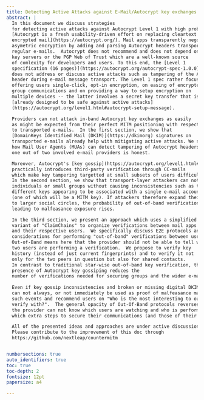```yaml
---
title: Detecting Active Attacks against E-Mail/Autocrypt key exchanges 
abstract: |
  In this document we discuss strategies 
  for detecting active attacks against Autocrypt Level 1 with high probability.
  [Autocrypt is a fresh usability-driven effort on replacing cleartext with 
  encrypted mail](https://autocrypt.org/). Mail apps transparently negotiate 
  asymetric encryption by adding and parsing Autocrypt headers transported with 
  regular e-mails.  Autocrypt does not recommend and does not depend on
  key servers or the PGP Web of Trust which are a well-known source
  of comlexity for developers and users. To this end, the [Level 1
  specification (16 pages)](https://autocrypt.org/autocrypt-spec-1.0.0) intentionally
  does not address or discuss active attacks such as tampering of the Autocrypt
  header during e-mail message transport. The Level 1 spec rather focuses on
  offering users single-click, opt-in encryption, on easing of encrypted
  group communications and on providing a way to setup encryption on
  multiple devices -- the latter involves a secret key transfer that is
  [already designed to be safe against active attacks]
  (https://autocrypt.org/level1.html#autocrypt-setup-message). 

  Providers can not attack in-band Autocrypt key exchanges as easily
  as might be expected from their perfect MITM positioning with respect
  to transported e-mails.  In the first section, we show that
  [DomainKeys Identified Mail (DKIM)](https://dkimorg) signatures on
  transported e-mails already help with mitigating active attacks. We show
  how Mail User Agents (MUAs) can detect tampering of Autocrypt headers if
  one out of two involved e-mail providers is honest.

  Moreover, Autocrypt's [key gossip](https://autocrypt.org/level1.html#key-gossip)
  practically introduces third-party verification through CC-mails 
  which make key tampering targetted at small subsets of users difficult.
  In the second section, we show that transport-layer attackers can not target
  individuals or small groups without causing inconsistencies such as two
  different keys appearing to be associated with a single e-mail account
  (one of which will be a MITM key). If attackers therefore expand their attacks
  to larger social circles, the probability of out-of-band verifications
  leading to malfeasance exposure rises. 

  In the third section, we present an approach which uses a simplified
  variant of "ClaimChains" to organize verifications between mail apps
  and their respective users.  We specifically discuss E2E protocols and UX
  considerations for performing "out-of-band" verifications between users.
  Out-of-Band means here that the provider should not be able to tell whether
  two users are performing a verification.  We propose to verify key 
  history (instead of just current fingerprints) and to verify it not
  only for the two peers in question but also for shared contacts.
  In contrast to traditional star-wise out-of-band key verification, the 
  presence of Autocrypt key gossiping reduces the
  number of verifications needed for securing groups and the wider e-mail ecosystem.
  
  Even if key gossip inconsistencies and broken or missing digital DKIM signatures
  can not always, or not immediately be used as proof of malfeasance mail apps can track 
  such events and recommend users on "Who is the most interesting to out-of-band
  verify with?".  The general opacity of Out-Of-Band protocols reverses the panopticon: 
  the provider can not know which users are watching and who is performing 
  which extra steps to secure their communications (and those of their circles). 

  All of the presented ideas and approaches are under active discussion.
  Please contribute to the improvement of this doc through
  https://github.com/nextleap/countermitm 


numbersections: true
auto_identifiers: true
toc: true
toc-depth: 2
fontsize: 12pt
papersize: a4

---
```

